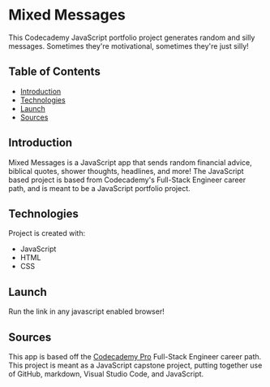 # Mixed Messages
This Codecademy JavaScript portfolio project generates random and silly messages. Sometimes they're motivational, sometimes they're just silly!

## Table of Contents
- [Introduction](#introduction)
- [Technologies](#technologies)
- [Launch](#launch)
- [Sources](#sources)

## Introduction
Mixed Messages is a JavaScript app that sends random financial advice, biblical quotes, shower thoughts, headlines, and more! The JavaScript based project is based from Codecademy's Full-Stack Engineer career path, and is meant to be a JavaScript portfolio project.

## Technologies
Project is created with: 
- JavaScript
- HTML 
- CSS 

## Launch
Run the link in any javascript enabled browser!

## Sources
This app is based off the [Codecademy Pro](https://www.codecademy.com/) Full-Stack Engineer career path. This project is meant as a JavaScript capstone project, putting together use of GitHub, markdown, Visual Studio Code, and JavaScript.
